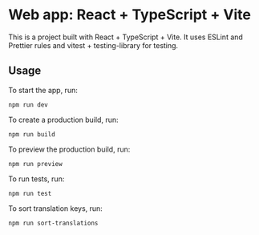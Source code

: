 # Web app: React + TypeScript + Vite

This is a project built with React + TypeScript + Vite.
It uses ESLint and Prettier rules and vitest + testing-library for testing.

## Usage

To start the app, run:

```
npm run dev
```

To create a production build, run:

```
npm run build
```

To preview the production build, run:

```
npm run preview
```

To run tests, run:

```
npm run test
```

To sort translation keys, run:

```
npm run sort-translations
```
